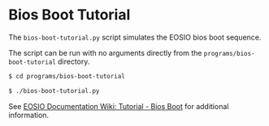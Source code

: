 # Bios Boot Tutorial

The `bios-boot-tutorial.py` script simulates the EOSIO bios boot sequence.

The script can be run with no arguments directly from the `programs/bios-boot-tutorial` directory.

```bash
$ cd programs/bios-boot-tutorial

$ ./bios-boot-tutorial.py
```

See [EOSIO Documentation Wiki: Tutorial - Bios Boot](https://github.com/EOSIO/eos/wiki/Tutorial-Bios-Boot-Sequence) for additional information.
